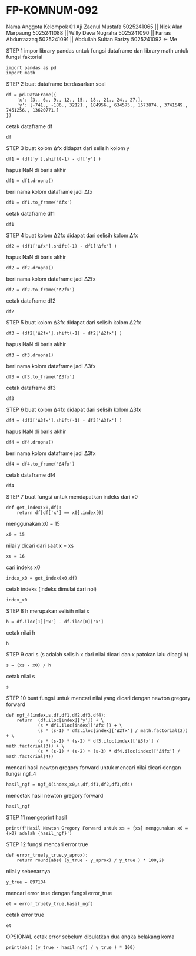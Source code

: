 # FP-KOMNUM-092

Nama Anggota Kelompok 01
Aji Zaenul Mustafa 5025241065 ||
Nick Alan Marpaung 5025241088 ||
Willy Dava Nugraha 5025241090 ||
Farras Abdurrazzaq 5025241091 ||
Abdullah Sultan Barizy 5025241092 <- Me

STEP 1
impor library pandas untuk fungsi dataframe dan library math untuk fungsi faktorial
```
import pandas as pd
import math
```

STEP 2
buat dataframe berdasarkan soal
```
df = pd.DataFrame({
    'x': [3., 6., 9., 12., 15., 18., 21., 24., 27.],
    'y': [-741., -186., 32121., 184956., 634575., 1673874., 3741549., 7451256., 13620771.]
})
```
cetak dataframe df
```
df
```

STEP 3
buat kolom Δfx didapat dari selisih kolom y
```
df1 = (df['y'].shift(-1) - df['y'] ) 
```
hapus NaN di baris akhir
```
df1 = df1.dropna() 
```
beri nama kolom dataframe jadi Δfx
```
df1 = df1.to_frame('Δfx')
```
cetak dataframe df1
```
df1
```

STEP 4
buat kolom Δ2fx didapat dari selisih kolom Δfx
```
df2 = (df1['Δfx'].shift(-1) - df1['Δfx'] ) 
```
hapus NaN di baris akhir
```
df2 = df2.dropna() 
```
beri nama kolom dataframe jadi Δ2fx
```
df2 = df2.to_frame('Δ2fx')
```
cetak dataframe df2
```
df2
```

STEP 5
buat kolom Δ3fx didapat dari selisih kolom Δ2fx
```
df3 = (df2['Δ2fx'].shift(-1) - df2['Δ2fx'] ) 
```
hapus NaN di baris akhir
```
df3 = df3.dropna() 
```
beri nama kolom dataframe jadi Δ3fx
```
df3 = df3.to_frame('Δ3fx')
```
cetak dataframe df3
```
df3
```

STEP 6
buat kolom Δ4fx didapat dari selisih kolom Δ3fx
```
df4 = (df3['Δ3fx'].shift(-1) - df3['Δ3fx'] ) 
```
hapus NaN di baris akhir
```
df4 = df4.dropna() 
```
beri nama kolom dataframe jadi Δ3fx
```
df4 = df4.to_frame('Δ4fx')
```
cetak dataframe df4
```
df4
```

STEP 7
buat fungsi untuk mendapatkan indeks dari x0
```
def get_index(x0,df):
    return df[df['x'] == x0].index[0]
```
menggunakan x0 = 15
```
x0 = 15
```
nilai y dicari dari saat x = xs 
```
xs = 16
```
cari indeks x0
```
index_x0 = get_index(x0,df)
```
cetak indeks (indeks dimulai dari nol)
```
index_x0
```

STEP 8
h merupakan selisih nilai x
```
h = df.iloc[1]['x'] - df.iloc[0]['x']
```
cetak nilai h
```
h
```

STEP 9
cari s (s adalah selisih x dari nilai dicari dan x patokan lalu dibagi h)
```
s = (xs - x0) / h
```
cetak nilai s
```
s
```

STEP 10
buat fungsi untuk mencari nilai yang dicari dengan newton gregory forward
```
def ngf_4(index,s,df,df1,df2,df3,df4):
    return  (df.iloc[index]['y']) + \
            (s * df1.iloc[index]['Δfx']) + \
            (s * (s-1) * df2.iloc[index]['Δ2fx'] / math.factorial(2)) + \
            (s * (s-1) * (s-2) * df3.iloc[index]['Δ3fx'] / math.factorial(3)) + \
            (s * (s-1) * (s-2) * (s-3) * df4.iloc[index]['Δ4fx'] / math.factorial(4))
```
mencari hasil newton gregory forward untuk mencari nilai dicari dengan fungsi ngf_4
```
hasil_ngf = ngf_4(index_x0,s,df,df1,df2,df3,df4)
```
mencetak hasil newton gregory forward
```
hasil_ngf
```

STEP 11
mengeprint hasil
```
print(f'Hasil Newton Gregory Forward untuk xs = {xs} menggunakan x0 = {x0} adalah {hasil_ngf}')
```

STEP 12
fungsi mencari error true
```
def error_true(y_true,y_aprox):
    return round(abs( (y_true - y_aprox) / y_true ) * 100,2)
```
nilai y sebenarnya
```
y_true = 897104
```
mencari error true dengan fungsi error_true
```
et = error_true(y_true,hasil_ngf)
```
cetak error true
```
et
```
OPSIONAL cetak error sebelum dibulatkan dua angka belakang koma
```
print(abs( (y_true - hasil_ngf) / y_true ) * 100)
```
